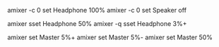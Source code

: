 
amixer -c 0 set Headphone 100%
amixer -c 0 set Speaker off


amixer sset Headphone 50%
amixer -q sset Headphone 3%+

amixer set Master 5%+
amixer set Master 5%-
amixer set Master 50%
